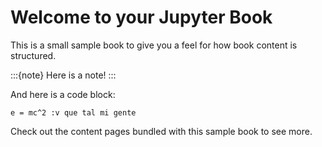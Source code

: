 # Welcome to your Jupyter Book

This is a small sample book to give you a feel for how book content is
structured.

:::{note}
Here is a note!
:::

And here is a code block:

```
e = mc^2 :v que tal mi gente
```

Check out the content pages bundled with this sample book to see more.

